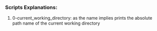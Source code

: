 ### Scripts Explanations:
1. 0-current_working_directory: as the name implies prints the absolute path name of the current working directory


